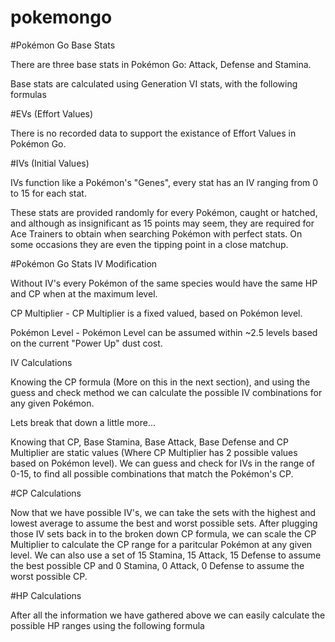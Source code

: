 # pokemongo

#Pokémon Go Base Stats

There are three base stats in Pokémon Go: Attack, Defense and Stamina.

Base stats are calculated using Generation VI stats, with the following formulas




#EVs (Effort Values)

There is no recorded data to support the existance of Effort Values in Pokémon Go.

#IVs (Initial Values)

IVs function like a Pokémon's "Genes", every stat has an IV ranging from 0 to 15 for each stat.

These stats are provided randomly for every Pokémon, caught or hatched, and although as insignificant as 15 points may seem, they are required for Ace Trainers to obtain when searching Pokémon with perfect stats. On some occasions they are even the tipping point in a close matchup.

#Pokémon Go Stats IV Modification

Without IV's every Pokémon of the same species would have the same HP and CP when at the maximum level.




CP Multiplier - CP Multiplier is a fixed valued, based on Pokémon level.

Pokémon Level - Pokémon Level can be assumed within ~2.5 levels based on the current "Power Up" dust cost.

IV Calculations

Knowing the CP formula (More on this in the next section), and using the guess and check method we can calculate the possible IV combinations for any given Pokémon.


Lets break that down a little more...


Knowing that CP, Base Stamina, Base Attack, Base Defense and CP Multiplier are static values (Where CP Multiplier has 2 possible values based on Pokémon level). We can guess and check for IVs in the range of 0-15, to find all possible combinations that match the Pokémon's CP.

#CP Calculations

Now that we have possible IV's, we can take the sets with the highest and lowest average to assume the best and worst possible sets. After plugging those IV sets back in to the broken down CP formula, we can scale the CP Multiplier to calculate the CP range for a paritcular Pokémon at any given level. We can also use a set of 15 Stamina, 15 Attack, 15 Defense to assume the best possible CP and 0 Stamina, 0 Attack, 0 Defense to assume the worst possible CP.


#HP Calculations

After all the information we have gathered above we can easily calculate the possible HP ranges using the following formula

